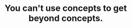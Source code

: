 ---
title: You can't use concepts to get beyond concepts.
tags: concepts consciousness self buddhism inspection waking-up
---
